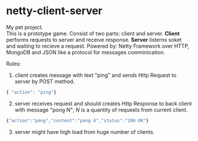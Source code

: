 # netty-client-server

My pet project.  
This is a prototype game. Consist of two parts: client and server. **Client** performs requests to server and receive response. **Server** listerns soket and waiting to recieve a request. Powered by: Netty Framework over HTTP, MongoDB and JSON like a protocol for messages comminication. 
  
  
Rules:  

1) client creates message with text "ping" and sends Http Request to server by POST method.
```javascript
{ "action": "ping"}
```
2) server receives request and should creates Http Response to back client with message "pong N"; _N_ is a quantity of requests from current client.
```javascript
{"action":"pong","content":"pong 4","status":"200 OK"}
```
3) server might have high load from huge number of clients.  
  





